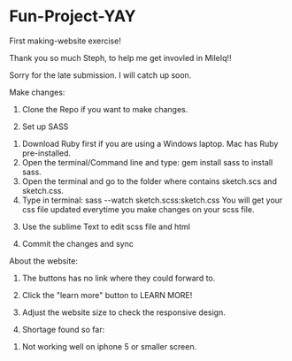 # Fun-Project-YAY
First making-website exercise!

Thank you so much Steph, to help me get invovled in MileIq!!

Sorry for the late submission. I will catch up soon.

Make changes:

1. Clone the Repo if you want to make changes.

2. Set up SASS
  1) Download Ruby first if you are using a Windows laptop. Mac has Ruby pre-installed.
  2) Open the terminal/Command line and type: gem install sass to install sass.
  3) Open the terminal and go to the folder where contains sketch.scs and sketch.css.
  4) Type in terminal: sass --watch sketch.scss:sketch.css You will get your css file updated everytime you make changes on     your scss file.
  
3. Use the sublime Text to edit scss file and html

4. Commit the changes and sync
  
  
About the website:

1. The buttons has no link where they could forward to.

2. Click the "learn more" button to LEARN MORE!

3. Adjust the website size to check the responsive design.

4. Shortage found so far:
  1) Not working well on iphone 5 or smaller screen.


